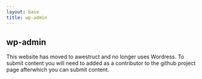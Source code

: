 ```yaml
---
layout: base
title: wp-admin
---
```


## wp-admin

This website has moved to awestruct and no longer uses Wordress. To submit content you
will need to added as a contributor to the github project page afterwhich you can
submit content.
